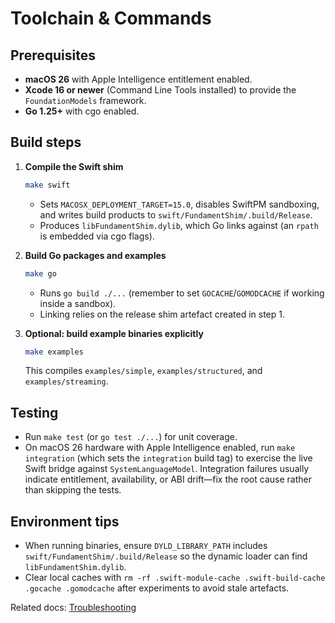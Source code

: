# Toolchain & Commands

## Prerequisites

- **macOS 26** with Apple Intelligence entitlement enabled.  
- **Xcode 16 or newer** (Command Line Tools installed) to provide the `FoundationModels` framework.  
- **Go 1.25+** with cgo enabled.

## Build steps

1. **Compile the Swift shim**
   ```bash
   make swift
   ```
   - Sets `MACOSX_DEPLOYMENT_TARGET=15.0`, disables SwiftPM sandboxing, and writes build products to `swift/FundamentShim/.build/Release`.
   - Produces `libFundamentShim.dylib`, which Go links against (an `rpath` is embedded via cgo flags).

2. **Build Go packages and examples**
   ```bash
   make go
   ```
   - Runs `go build ./...` (remember to set `GOCACHE`/`GOMODCACHE` if working inside a sandbox).
   - Linking relies on the release shim artefact created in step 1.

3. **Optional: build example binaries explicitly**
   ```bash
   make examples
   ```
   This compiles `examples/simple`, `examples/structured`, and `examples/streaming`.

## Testing

- Run `make test` (or `go test ./...`) for unit coverage.  
- On macOS 26 hardware with Apple Intelligence enabled, run `make integration` (which sets the `integration` build tag) to exercise the live Swift bridge against `SystemLanguageModel`. Integration failures usually indicate entitlement, availability, or ABI drift—fix the root cause rather than skipping the tests.

## Environment tips

- When running binaries, ensure `DYLD_LIBRARY_PATH` includes `swift/FundamentShim/.build/Release` so the dynamic loader can find `libFundamentShim.dylib`.  
- Clear local caches with `rm -rf .swift-module-cache .swift-build-cache .gocache .gomodcache` after experiments to avoid stale artefacts.

Related docs: [Troubleshooting](troubleshooting.md)
